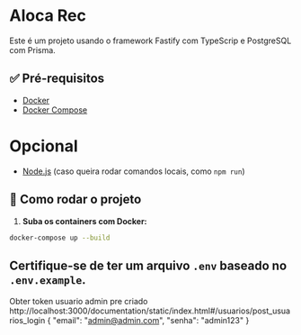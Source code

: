 # Aloca Rec

Este é um projeto usando o framework Fastify com TypeScrip e PostgreSQL com Prisma. 

## ✅ Pré-requisitos

- [Docker](https://www.docker.com/)
- [Docker Compose](https://docs.docker.com/compose/)

# Opcional
- [Node.js](https://nodejs.org/) (caso queira rodar comandos locais, como `npm run`)

## 🚀 Como rodar o projeto

1. **Suba os containers com Docker:**

```bash
docker-compose up --build
```
## Certifique-se de ter um arquivo `.env` baseado no `.env.example`.


Obter token usuario admin pre criado
http://localhost:3000/documentation/static/index.html#/usuarios/post_usuarios_login
{
  "email": "admin@admin.com",
  "senha": "admin123"
}